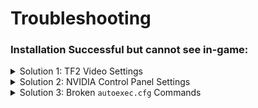# Troubleshooting

### Installation Successful but cannot see in-game:

<details>

<summary>Solution 1: TF2 Video Settings</summary>

* Open Titanfall 2.
* Navigate to Video settings.
* Check that your 'Texture Filtering' is set to at least 'Anisotropic 8x' (preferably 'Anisotropic 16X').
* Check that your 'Texture Streaming Budget' is sufficient.

</details>

<details>

<summary>Solution 2: NVIDIA Control Panel Settings</summary>

\*If you have a Nvidia graphics card.\*

* Open 'NVIDIA Control Panel'
* Navigate to 3D Settings**>>**Adjust settings with preview&#x20;
* Drag the Performance - Quality slider to 'Quality'.

</details>

<details>

<summary>Solution 3: Broken <code>autoexec.cfg</code> Commands </summary>

Some `autoexec.cfg` commands can break or increase chance of breaking custom DDS skins.

This is pretty rare. I've only heard of this issue happening 4 times.&#x20;

To fix.&#x20;

Just save your current `autoexec.cfg`

create a new `autoexec.cfg`

Copy and paste your previous commands.&#x20;

IF THIS DOESN'T WORK. Please share your commands to me for testing but we can get this to work.&#x20;

Just, copy and paste the commands you want or understand what they do. Minimize the chance of corruption. If not. Just paste the necessities.&#x20;

IF NOT AGAIN. Just use a blank `autoexec.cfg` file.&#x20;

If your skins still do not work. Your `autoexec.cfg` is not the issue.

</details>
